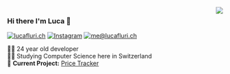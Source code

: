 <img align='right' src="https://github-readme-stats.vercel.app/api?username=lucafluri&show_icons=true">  

### Hi there I'm Luca :lemon:

[![lucafluri.ch](https://img.shields.io/static/v1?label=lucafluri.ch&message=%20&color=yellow&logo=&style=flat-square&logoColor=white)](https://www.lucafluri.ch/)
[![Instagram](https://img.shields.io/static/v1?label=Instagram&message=%20&color=orange&logo=Instagram&style=flat-square&logoColor=white)](https://www.instagram.com/lucafluri/)
[![me@lucafluri.ch](https://img.shields.io/static/v1?label=me@lucafluri.ch&message=%20&color=red&logo=gmail&style=flat-square&logoColor=white)](mailto:me@lucafluri.ch)
  
  
👨‍💻 24 year old developer  
👨‍🎓 Studying Computer Science here in Switzerland  
🚧 **Current Project:** [Price Tracker](https://github.com/lucafluri/price_tracker)


<!--![visitors](https://visitor-badge.glitch.me/badge?page_id=lucafluri.lucafluri)-->
